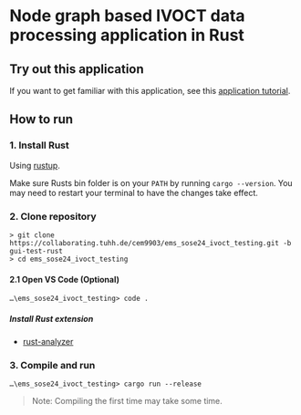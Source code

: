 # Node graph based IVOCT data processing application in Rust

## Try out this application

If you want to get familiar with this application, see this [application tutorial](doc/tutorial.md).

## How to run

### 1. Install Rust

Using [rustup](https://www.rust-lang.org/tools/install).

Make sure Rusts bin folder is on your `PATH` by running `cargo --version`. You
may need to restart your terminal to have the changes take effect.

### 2. Clone repository

```
> git clone https://collaborating.tuhh.de/cem9903/ems_sose24_ivoct_testing.git -b gui-test-rust
> cd ems_sose24_ivoct_testing
```

#### 2.1 Open VS Code (Optional)

```
…\ems_sose24_ivoct_testing> code .
```

##### Install Rust extension

- [rust-analyzer](https://marketplace.visualstudio.com/items?itemName=rust-lang.rust-analyzer)

### 3. Compile and run

```
…\ems_sose24_ivoct_testing> cargo run --release
```

> Note: Compiling the first time may take some time.
